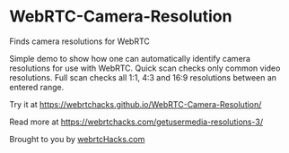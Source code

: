 WebRTC-Camera-Resolution
========================

Finds camera resolutions for WebRTC

Simple demo to show how one can automatically identify camera resolutions for use with WebRTC.
Quick scan checks only common video resolutions.
Full scan checks all 1:1, 4:3 and 16:9 resolutions between an entered range.

Try it at https://webrtchacks.github.io/WebRTC-Camera-Resolution/

Read more at https://webrtchacks.com/getusermedia-resolutions-3/
 
Brought to you by [webrtcHacks.com](http://webrtchacks.com)
